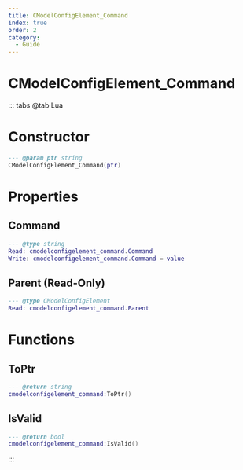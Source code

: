 ```yaml
---
title: CModelConfigElement_Command
index: true
order: 2
category:
  - Guide
---
```


# CModelConfigElement_Command

::: tabs
@tab Lua
# Constructor
```lua
--- @param ptr string
CModelConfigElement_Command(ptr)
```
# Properties
## Command 
```lua
--- @type string
Read: cmodelconfigelement_command.Command
Write: cmodelconfigelement_command.Command = value
```
## Parent (Read-Only)
```lua
--- @type CModelConfigElement
Read: cmodelconfigelement_command.Parent
```
# Functions
## ToPtr
```lua
--- @return string
cmodelconfigelement_command:ToPtr()
```
## IsValid
```lua
--- @return bool
cmodelconfigelement_command:IsValid()
```

:::